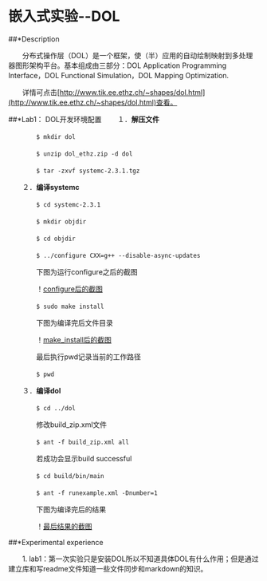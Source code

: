 # 嵌入式实验--DOL
##*Description

　　分布式操作层（DOL）是一个框架，使（半）应用的自动绘制映射到多处理器图形架构平台。基本组成由三部分：DOL Application Programming Interface，DOL Functional Simulation，DOL Mapping Optimization.

　　详情可点击[http://www.tik.ee.ethz.ch/~shapes/dol.html](http://www.tik.ee.ethz.ch/~shapes/dol.html)查看。

##*Lab1： DOL开发环境配置
　　１．**解压文件**

　　　　`$ mkdir dol`

　　　　`$ unzip dol_ethz.zip -d dol`

　　　　`$ tar -zxvf systemc-2.3.1.tgz`

　　２．**编译systemc**

　　　　`$ cd systemc-2.3.1`

　　　　`$ mkdir objdir`

　　　　`$ cd objdir`

　　　　`$ ../configure CXX=g++ --disable-async-updates`

　　　　下图为运行configure之后的截图

　　　　！[configure后的截图](configure之后的截图.png)

　　　　`$ sudo make install`

　　　　下图为编译完后文件目录

　　　　！[make_install后的截图](make_install后的截图.png)

　　　　最后执行pwd记录当前的工作路径

　　　　`$ pwd`

　　３．**编译dol**

　　　　`$ cd ../dol`

　　　　修改build_zip.xml文件

　　　　`$ ant -f build_zip.xml all`

　　　　若成功会显示build successful

　　　　`$ cd build/bin/main`

　　　　`$ ant -f runexample.xml -Dnumber=1`

　　　　下图为编译完后的结果

　　　　！[最后结果的截图](最后结果.png)

##*Experimental experience

　　1. lab1：第一次实验只是安装DOL所以不知道具体DOL有什么作用；但是通过建立库和写readme文件知道一些文件同步和markdown的知识。
